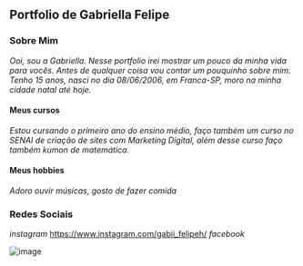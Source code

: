 ## Portfolio de Gabriella Felipe

### Sobre Mim
 
 _Ooi, sou a Gabriella. Nesse portfolio irei mostrar um pouco da minha vida para vocês. Antes de qualquer coisa vou contar um pouquinho sobre mim. Tenho 15 anos, nasci no dia 08/06/2006, em Franca-SP, moro na minha cidade natal até hoje._
 
#### Meus cursos
 
 _Estou cursando o primeiro ano do ensino médio, faço também um curso no SENAI de criação de sites com Marketing Digital, além desse curso faço também kumon de matemática._

#### Meus hobbies  

 _Adoro ouvir músicas, gosto de fazer comida_ 
 
 ### Redes Sociais 

 *instagram*
https://www.instagram.com/gabii_felipeh/
*facebook*

  
  
![image](https://scontent-gru2-2.xx.fbcdn.net/v/t39.30808-6/274544707_108163791803491_8597667397952454316_n.jpg?stp=dst-jpg_s526x395&_nc_cat=106&ccb=1-5&_nc_sid=09cbfe&_nc_eui2=AeHct5zylxnHNaqk-q-63H5IJgYnqlEn8NwmBieqUSfw3F5zRLpJT-bQLH7zwUN9kes6Avt3khvH86LyAH31wA86&_nc_ohc=kW91bcOE29YAX9EL1w9&_nc_ht=scontent-gru2-2.xx&oh=00_AT_1aIHa7jO3REyzgtGsPsdR-K-9dtK60UP5jJZfVqw6Rw&oe=62770098)






